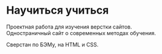 # Научиться учиться

Проектная работа для изучения верстки сайтов.  
Одностраничный сайт о современных методах обучения.

Сверстан по БЭМу, на HTML и CSS.
